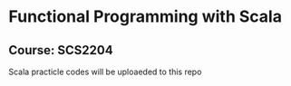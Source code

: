 <h1>Functional Programming with Scala</h1>
<h2>Course: SCS2204</h2>
<p>Scala practicle codes will be uploaeded to this repo</p>

